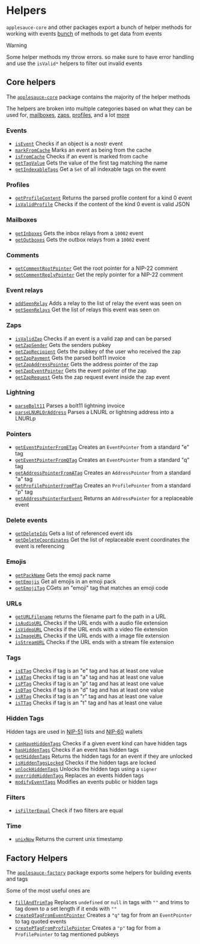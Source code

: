 # Helpers

`applesauce-core` and other packages export a bunch of helper methods for working with events [bunch](https://hzrd149.github.io/applesauce/typedoc/modules/applesauce_core.Helpers.html) of methods to get data from events

> [!WARNING]
> Some helper methods my throw errors. so make sure to have error handling and use the `isValid*` helpers to filter out invalid events

## Core helpers

The [`applesauce-core`](https://hzrd149.github.io/applesauce/typedoc/modules/applesauce_core.Helpers.html) package contains the majority of the helper methods

The helpers are broken into multiple categories based on what they can be used for, [mailboxes](https://github.com/hzrd149/applesauce/blob/master/packages/core/src/helpers/mailboxes.ts), [zaps](https://github.com/hzrd149/applesauce/blob/master/packages/core/src/helpers/zap.ts), [profiles](https://github.com/hzrd149/applesauce/blob/master/packages/core/src/helpers/profile.ts), and a lot [more](https://github.com/hzrd149/applesauce/tree/master/packages/core/src/helpers)

### Events

- [`isEvent`](https://hzrd149.github.io/applesauce/typedoc/functions/applesauce_core.Helpers.isEvent.html) Checks if an object is a nostr event
- [`markFromCache`](https://hzrd149.github.io/applesauce/typedoc/functions/applesauce_core.Helpers.markFromCache.html) Marks an event as being from the cache
- [`isFromCache`](https://hzrd149.github.io/applesauce/typedoc/functions/applesauce_core.Helpers.isFromCache.html) Checks if an event is marked from cache
- [`getTagValue`](https://hzrd149.github.io/applesauce/typedoc/functions/applesauce_core.Helpers.getTagValue.html) Gets the value of the first tag matching the name
- [`getIndexableTags`](https://hzrd149.github.io/applesauce/typedoc/functions/applesauce_core.Helpers.getIndexableTags.html) Get a `Set` of all indexable tags on the event

### Profiles

- [`getProfileContent`](https://hzrd149.github.io/applesauce/typedoc/functions/applesauce_core.Helpers.getProfileContent.html) Returns the parsed profile content for a kind 0 event
- [`isValidProfile`](https://hzrd149.github.io/applesauce/typedoc/functions/applesauce_core.Helpers.isValidProfile.html) Checks if the content of the kind 0 event is valid JSON

### Mailboxes

- [`getInboxes`](https://hzrd149.github.io/applesauce/typedoc/functions/applesauce_core.Helpers.getInboxes.html) Gets the inbox relays from a `10002` event
- [`getOutboxes`](https://hzrd149.github.io/applesauce/typedoc/functions/applesauce_core.Helpers.getOutboxes.html) Gets the outbox relays from a `10002` event

### Comments

- [`getCommentRootPointer`](https://hzrd149.github.io/applesauce/typedoc/functions/applesauce_core.Helpers.getCommentRootPointer.html) Get the root pointer for a NIP-22 comment
- [`getCommentReplyPointer`](https://hzrd149.github.io/applesauce/typedoc/functions/applesauce_core.Helpers.getCommentReplyPointer.html) Get the reply pointer for a NIP-22 comment

### Event relays

- [`addSeenRelay`](https://hzrd149.github.io/applesauce/typedoc/functions/applesauce_core.Helpers.addSeenRelay.html) Adds a relay to the list of relay the event was seen on
- [`getSeenRelays`](https://hzrd149.github.io/applesauce/typedoc/functions/applesauce_core.Helpers.getSeenRelays.html) Get the list of relays this event was seen on

### Zaps

- [`isValidZap`](https://hzrd149.github.io/applesauce/typedoc/functions/applesauce_core.Helpers.isValidZap.html) Checks if an event is a valid zap and can be parsed
- [`getZapSender`](https://hzrd149.github.io/applesauce/typedoc/functions/applesauce_core.Helpers.getZapSender.html) Gets the senders pubkey
- [`getZapRecipient`](https://hzrd149.github.io/applesauce/typedoc/functions/applesauce_core.Helpers.getZapRecipient.html) Gets the pubkey of the user who received the zap
- [`getZapPayment`](https://hzrd149.github.io/applesauce/typedoc/functions/applesauce_core.Helpers.getZapPayment.html) Gets the parsed bolt11 invoice
- [`getZapAddressPointer`](https://hzrd149.github.io/applesauce/typedoc/functions/applesauce_core.Helpers.getZapAddressPointer.html) Gets the address pointer of the zap
- [`getZapEventPointer`](https://hzrd149.github.io/applesauce/typedoc/functions/applesauce_core.Helpers.getZapEventPointer.html) Gets the event pointer of the zap
- [`getZapRequest`](https://hzrd149.github.io/applesauce/typedoc/functions/applesauce_core.Helpers.getZapRequest.html) Gets the zap request event inside the zap event

### Lightning

- [`parseBolt11`](https://hzrd149.github.io/applesauce/typedoc/functions/applesauce_core.Helpers.parseBolt11.html) Parses a bolt11 lightning invoice
- [`parseLNURLOrAddress`](https://hzrd149.github.io/applesauce/typedoc/functions/applesauce_core.Helpers.parseLNURLOrAddress.html) Parses a LNURL or lightning address into a LNURLp

### Pointers

- [`getEventPointerFromETag`](https://hzrd149.github.io/applesauce/typedoc/functions/applesauce_core.Helpers.getEventPointerFromETag.html) Creates an `EventPointer` from a standard "e" tag
- [`getEventPointerFromQTag`](https://hzrd149.github.io/applesauce/typedoc/functions/applesauce_core.Helpers.getEventPointerFromQTag.html) Creates an `EventPointer` from a standard "q" tag
- [`getAddressPointerFromATag`](https://hzrd149.github.io/applesauce/typedoc/functions/applesauce_core.Helpers.getAddressPointerFromATag.html) Creates an `AddressPointer` from a standard "a" tag
- [`getProfilePointerFromPTag`](https://hzrd149.github.io/applesauce/typedoc/functions/applesauce_core.Helpers.getProfilePointerFromPTag.html) Creates an `ProfilePointer` from a standard "p" tag
- [`getAddressPointerForEvent`](https://hzrd149.github.io/applesauce/typedoc/functions/applesauce_core.Helpers.getAddressPointerForEvent.html) Returns an `AddressPointer` for a replaceable event

### Delete events

- [`getDeleteIds`](https://hzrd149.github.io/applesauce/typedoc/functions/applesauce_core.Helpers.getDeleteIds.html) Gets a list of referenced event ids
- [`getDeleteCoordinates`](https://hzrd149.github.io/applesauce/typedoc/functions/applesauce_core.Helpers.getDeleteCoordinates.html) Get the list of replaceable event coordinates the event is referencing

### Emojis

- [`getPackName`](https://hzrd149.github.io/applesauce/typedoc/functions/applesauce_core.Helpers.getPackName.html) Gets the emoji pack name
- [`getEmojis`](https://hzrd149.github.io/applesauce/typedoc/functions/applesauce_core.Helpers.getEmojis.html) Get all emojis in an emoji pack
- [`getEmojiTag`](https://hzrd149.github.io/applesauce/typedoc/functions/applesauce_core.Helpers.getEmojiTag.html) CGets an "emoji" tag that matches an emoji code

### URLs

- [`getURLFilename`](https://hzrd149.github.io/applesauce/typedoc/functions/applesauce_core.Helpers.getURLFilename.html) returns the filename part fo the path in a URL
- [`isAudioURL`](https://hzrd149.github.io/applesauce/typedoc/functions/applesauce_core.Helpers.isAudioURL.html) Checks if the URL ends with a audio file extension
- [`isVideoURL`](https://hzrd149.github.io/applesauce/typedoc/functions/applesauce_core.Helpers.isVideoURL.html) Checks if the URL ends with a video file extension
- [`isImageURL`](https://hzrd149.github.io/applesauce/typedoc/functions/applesauce_core.Helpers.isImageURL.html) Checks if the URL ends with a image file extension
- [`isStreamURL`](https://hzrd149.github.io/applesauce/typedoc/functions/applesauce_core.Helpers.isStreamURL.html) Checks if the URL ends with a stream file extension

### Tags

- [`isETag`](https://hzrd149.github.io/applesauce/typedoc/functions/applesauce_core.Helpers.isETag.html) Checks if tag is an "e" tag and has at least one value
- [`isATag`](https://hzrd149.github.io/applesauce/typedoc/functions/applesauce_core.Helpers.isATag.html) Checks if tag is an "a" tag and has at least one value
- [`isPTag`](https://hzrd149.github.io/applesauce/typedoc/functions/applesauce_core.Helpers.isPTag.html) Checks if tag is an "p" tag and has at least one value
- [`isDTag`](https://hzrd149.github.io/applesauce/typedoc/functions/applesauce_core.Helpers.isDTag.html) Checks if tag is an "d" tag and has at least one value
- [`isRTag`](https://hzrd149.github.io/applesauce/typedoc/functions/applesauce_core.Helpers.isRTag.html) Checks if tag is an "r" tag and has at least one value
- [`isTTag`](https://hzrd149.github.io/applesauce/typedoc/functions/applesauce_core.Helpers.isTTag.html) Checks if tag is an "t" tag and has at least one value

### Hidden Tags

Hidden tags are used in [NIP-51](https://github.com/nostr-protocol/nips/blob/master/51.md) lists and [NIP-60](https://github.com/nostr-protocol/nips/blob/master/60.md) wallets

- [`canHaveHiddenTags`](https://hzrd149.github.io/applesauce/typedoc/functions/applesauce_core.Helpers.canHaveHiddenTags.html) Checks if a given event kind can have hidden tags
- [`hasHiddenTags`](https://hzrd149.github.io/applesauce/typedoc/functions/applesauce_core.Helpers.hasHiddenTags.html) Checks if an event has hidden tags
- [`getHiddenTags`](https://hzrd149.github.io/applesauce/typedoc/functions/applesauce_core.Helpers.getHiddenTags.html) Returns the hidden tags for an event if they are unlocked
- [`isHiddenTagsLocked`](https://hzrd149.github.io/applesauce/typedoc/functions/applesauce_core.Helpers.isHiddenTagsLocked.html) Checks if the hidden tags are locked
- [`unlockHiddenTags`](https://hzrd149.github.io/applesauce/typedoc/functions/applesauce_core.Helpers.unlockHiddenTags.html) Unlocks the hidden tags using a `signer`
- [`overrideHiddenTags`](https://hzrd149.github.io/applesauce/typedoc/functions/applesauce_core.Helpers.overrideHiddenTags.html) Replaces an events hidden tags
- [`modifyEventTags`](https://hzrd149.github.io/applesauce/typedoc/functions/applesauce_core.Helpers.modifyEventTags.html) Modifies an events public or hidden tags

### Filters

- [`isFilterEqual`](https://hzrd149.github.io/applesauce/typedoc/functions/applesauce_core.Helpers.isFilterEqual.html) Check if two filters are equal

### Time

- [`unixNow`](https://hzrd149.github.io/applesauce/typedoc/functions/applesauce_core.Helpers.unixNow.html) Returns the current unix timestamp

## Factory Helpers

The [`applesauce-factory`](https://hzrd149.github.io/applesauce/typedoc/modules/applesauce_factory.Helpers.html) package exports some helpers for building events and tags

Some of the most useful ones are

- [`fillAndTrimTag`](https://hzrd149.github.io/applesauce/typedoc/functions/applesauce_factory.Helpers.fillAndTrimTag.html) Replaces `undefined` or `null` in tags with `""` and trims to tag down to a set length if it ends with `""`
- [`createQTagFromEventPointer`](https://hzrd149.github.io/applesauce/typedoc/functions/applesauce_factory.Helpers.createQTagFromEventPointer.html) Creates a `"q"` tag for from an `EventPointer` to tag quoted events
- [`createPTagFromProfilePointer`](https://hzrd149.github.io/applesauce/typedoc/functions/applesauce_factory.Helpers.createPTagFromProfilePointer.html) Creates a `"p"` tag for from a `ProfilePointer` to tag mentioned pubkeys
